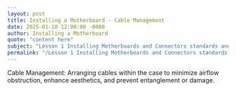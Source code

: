 ```yaml
---
layout: post
title: Installing a Motherboard - Cable Management
date: 2025-01-10 12:00:00 -0000
author: Installing a Motherboard
quote: "content here"
subject: "Lesson 1 Installing Motherboards and Connectors standards and specifications"
permalink: "/Lesson 1 Installing Motherboards and Connectors standards and specifications/Installing a Motherboard/Installing a Motherboard - Cable Management"
---
```


Cable Management: Arranging cables within the case to minimize airflow obstruction, enhance aesthetics, and prevent entanglement or damage.
